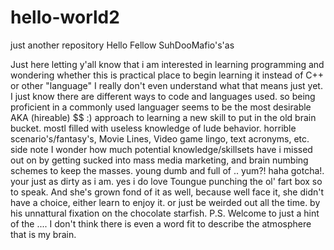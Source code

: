 # hello-world2
just another repository
Hello Fellow SuhDooMafio's'as

Just here letting y'all know that i am interested in learning programming and wondering whether this is practical place to begin learning it instead of C++ or other "language" I really don't even understand what that means just yet. I just know there are 
different ways to code and languages used. so being proficient in a commonly used languager seems to be the most desirable
AKA (hireable) $$ :) approach to learning a new skill to put in the old brain bucket. mostl filled with useless knowledge of lude
behavior. horrible scenario's/fantasy's, Movie Lines, Video game lingo, text acronyms, etc. side note
    I wonder how much potential knowledge/skillsets have i missed out on by getting sucked into mass media marketing, and brain
    numbing schemes to keep the masses. young dumb and full of .. yum?! haha gotcha!. your just as dirty as i am. yes i do love
    Toungue punching the ol' fart box so to speak. And she's grown fond of it as well, because well face it, she didn't have a 
    choice, either learn to enjoy it. or just be weirded out all the time. by his unnattural fixation on the chocolate starfish.
    P.S. Welcome to just a hint of the .... I don't think there is even a word fit to describe the atmosphere that is my brain. 
